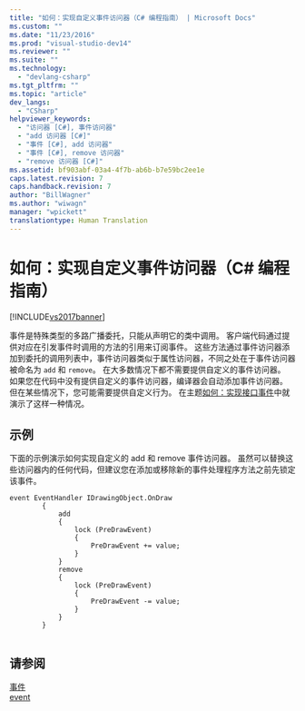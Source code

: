 ```yaml
---
title: "如何：实现自定义事件访问器（C# 编程指南） | Microsoft Docs"
ms.custom: ""
ms.date: "11/23/2016"
ms.prod: "visual-studio-dev14"
ms.reviewer: ""
ms.suite: ""
ms.technology: 
  - "devlang-csharp"
ms.tgt_pltfrm: ""
ms.topic: "article"
dev_langs: 
  - "CSharp"
helpviewer_keywords: 
  - "访问器 [C#], 事件访问器"
  - "add 访问器 [C#]"
  - "事件 [C#], add 访问器"
  - "事件 [C#], remove 访问器"
  - "remove 访问器 [C#]"
ms.assetid: bf903abf-03a4-4f7b-ab6b-b7e59bc2ee1e
caps.latest.revision: 7
caps.handback.revision: 7
author: "BillWagner"
ms.author: "wiwagn"
manager: "wpickett"
translationtype: Human Translation
---
```

# 如何：实现自定义事件访问器（C# 编程指南）
[!INCLUDE[vs2017banner](../../../csharp/includes/vs2017banner.md)]

事件是特殊类型的多路广播委托，只能从声明它的类中调用。  客户端代码通过提供对应在引发事件时调用的方法的引用来订阅事件。  这些方法通过事件访问器添加到委托的调用列表中，事件访问器类似于属性访问器，不同之处在于事件访问器被命名为 `add` 和 `remove`。  在大多数情况下都不需要提供自定义的事件访问器。  如果您在代码中没有提供自定义的事件访问器，编译器会自动添加事件访问器。  但在某些情况下，您可能需要提供自定义行为。  在主题[如何：实现接口事件](../../../csharp/programming-guide/events/how-to-implement-interface-events.md)中就演示了这样一种情况。  
  
## 示例  
 下面的示例演示如何实现自定义的 add 和 remove 事件访问器。  虽然可以替换这些访问器内的任何代码，但建议您在添加或移除新的事件处理程序方法之前先锁定该事件。  
  
```  
event EventHandler IDrawingObject.OnDraw  
        {  
            add  
            {  
                lock (PreDrawEvent)  
                {  
                    PreDrawEvent += value;  
                }  
            }  
            remove  
            {  
                lock (PreDrawEvent)  
                {  
                    PreDrawEvent -= value;  
                }  
            }  
        }  
  
```  
  
## 请参阅  
 [事件](../../../csharp/programming-guide/events/index.md)   
 [event](../../../csharp/language-reference/keywords/event.md)